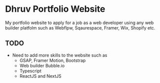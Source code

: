 # Dhruv Portfolio Website

My portfolio website to apply for a job as a web developer using any web builder platfolm such as Webflpw, Sqaurespace, Framer, Wix, Shopify etc.

## TODO

- Need to add more skills to the website such as
  - GSAP, Framer Motion, Bootstrap
  - Web builder Bubble.io
  - Typescript
  - ReactJS and NextJS
